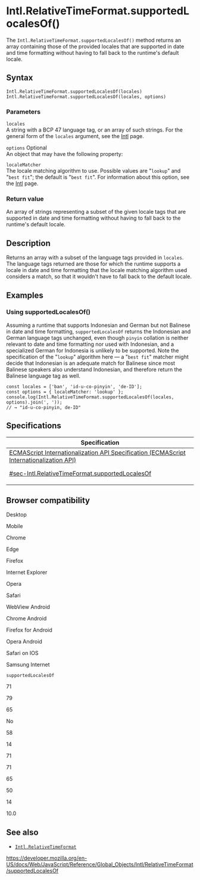 # Intl.RelativeTimeFormat.supportedLocalesOf()

The `Intl.RelativeTimeFormat.supportedLocalesOf()` method returns an array containing those of the provided locales that are supported in date and time formatting without having to fall back to the runtime's default locale.

## Syntax

    Intl.RelativeTimeFormat.supportedLocalesOf(locales)
    Intl.RelativeTimeFormat.supportedLocalesOf(locales, options)

### Parameters

`locales`  
A string with a BCP 47 language tag, or an array of such strings. For the general form of the `locales` argument, see the [Intl](../../intl#locale_identification_and_negotiation) page.

`options` <span class="badge inline optional">Optional</span>  
An object that may have the following property:

`localeMatcher`  
The locale matching algorithm to use. Possible values are "`lookup`" and "`best fit`"; the default is "`best fit`". For information about this option, see the [Intl](../../intl#locale_negotiation) page.

### Return value

An array of strings representing a subset of the given locale tags that are supported in date and time formatting without having to fall back to the runtime's default locale.

## Description

Returns an array with a subset of the language tags provided in `locales`. The language tags returned are those for which the runtime supports a locale in date and time formatting that the locale matching algorithm used considers a match, so that it wouldn't have to fall back to the default locale.

## Examples

### Using supportedLocalesOf()

Assuming a runtime that supports Indonesian and German but not Balinese in date and time formatting, `supportedLocalesOf` returns the Indonesian and German language tags unchanged, even though `pinyin` collation is neither relevant to date and time formatting nor used with Indonesian, and a specialized German for Indonesia is unlikely to be supported. Note the specification of the "`lookup`" algorithm here — a "`best fit`" matcher might decide that Indonesian is an adequate match for Balinese since most Balinese speakers also understand Indonesian, and therefore return the Balinese language tag as well.

    const locales = ['ban', 'id-u-co-pinyin', 'de-ID'];
    const options = { localeMatcher: 'lookup' };
    console.log(Intl.RelativeTimeFormat.supportedLocalesOf(locales, options).join(', '));
    // → "id-u-co-pinyin, de-ID"

## Specifications

<table>
<thead>
<tr class="header">
<th>Specification</th>
</tr>
</thead>
<tbody>
<tr class="odd">
<td>
<a href="https://tc39.es/ecma402/#sec-Intl.RelativeTimeFormat.supportedLocalesOf">ECMAScript Internationalization API Specification (ECMAScript Internationalization API) 
<br/>

<span class="small">#sec-Intl.RelativeTimeFormat.supportedLocalesOf</span>
</a>
</td>
</tr>
</tbody>
</table>

## Browser compatibility

Desktop

Mobile

Chrome

Edge

Firefox

Internet Explorer

Opera

Safari

WebView Android

Chrome Android

Firefox for Android

Opera Android

Safari on IOS

Samsung Internet

`supportedLocalesOf`

71

79

65

No

58

14

71

71

65

50

14

10.0

## See also

-   [`Intl.RelativeTimeFormat`](../relativetimeformat)

<a href="https://developer.mozilla.org/en-US/docs/Web/JavaScript/Reference/Global_Objects/Intl/RelativeTimeFormat/supportedLocalesOf" class="_attribution-link">https://developer.mozilla.org/en-US/docs/Web/JavaScript/Reference/Global_Objects/Intl/RelativeTimeFormat/supportedLocalesOf</a>
